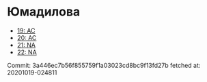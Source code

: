 # Юмадилова
- [19: AC](19.md)
- [20: AC](20.md)
- [21: NA](21.md)
- [22: NA](22.md)

Commit: 3a446ec7b56f855759f1a03023cd8bc9f13fd27b
 fetched at: 20201019-024811
